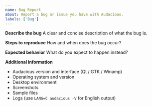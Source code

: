```yaml
---
name: Bug Report
about: Report a bug or issue you have with Audacious.
labels: ['Bug']
---
```


**Describe the bug**
A clear and concise description of what the bug is.

**Steps to reproduce**
How and when does the bug occur?

**Expected behavior**
What do you expect to happen instead?

**Additional information**
* Audacious version and interface (Qt / GTK / Winamp)
* Operating system and version
* Desktop environment
* Screenshots
* Sample files
* Logs (use `LANG=C audacious -V` for English output)
